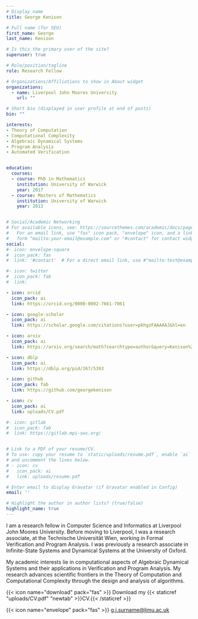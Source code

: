 ```yaml
---
# Display name
title: George Kenison

# Full name (for SEO)
first_name: George
last_name: Kenison

# Is this the primary user of the site?
superuser: true

# Role/position/tagline
role: Research Fellow

# Organizations/Affiliations to show in About widget
organizations:
  - name: Liverpool John Moores University
    url: ""

# Short bio (displayed in user profile at end of posts)
bio: ""

interests:
- Theory of Computation
- Computational Complexity
- Algebraic Dynamical Systems
- Program Analysis
- Automated Verification


education:
  courses:
  - course: PhD in Mathematics
    institution: University of Warwick
    year: 2017
  - course: Masters of Mathematics
    institution: University of Warwick
    year: 2013


# Social/Academic Networking
# For available icons, see: https://sourcethemes.com/academic/docs/page-builder/#icons
#   For an email link, use "fas" icon pack, "envelope" icon, and a link in the
#   form "mailto:your-email@example.com" or "#contact" for contact widget.
social:
#- icon: envelope-square
#  icon_pack: fas
#  link: '#contact'  # For a direct email link, use #"mailto:test@example.org".

#- icon: twitter
#  icon_pack: fab
#  link: 

- icon: orcid
  icon_pack: ai
  link: https://orcid.org/0000-0002-7661-7061

- icon: google-scholar
  icon_pack: ai
  link: https://scholar.google.com/citations?user=pkhgzFAAAAAJ&hl=en

- icon: arxiv
  icon_pack: ai
  link: https://arxiv.org/search/math?searchtype=author&query=Kenison%2C+G

- icon: dblp
  icon_pack: ai
  link: https://dblp.org/pid/267/5393

- icon: github
  icon_pack: fab
  link: https://github.com/georgekenison

- icon: cv
  icon_pack: ai
  link: uploads/CV.pdf

#- icon: gitlab
#  icon_pack: fab
#  link: https://gitlab.mpi-sws.org/


# Link to a PDF of your resume/CV.
# To use: copy your resume to `static/uploads/resume.pdf`, enable `ai` icons in `params.yaml`,
# and uncomment the lines below.
# - icon: cv
#   icon_pack: ai
#   link: uploads/resume.pdf

# Enter email to display Gravatar (if Gravatar enabled in Config)
email: ''

# Highlight the author in author lists? (true/false)
highlight_name: true
---
```


I am a research fellow in Computer Science and Informatics at Liverpool John Moores University.  Before moving to Liverpool, I was a research associate, at the Technische Universität Wien, working in Formal Verification and Program Analysis.  I was previously a research associate in Infinite-State Systems and Dynamical Systems at the University of Oxford.

My academic interests lie in computational aspects of Algebraic Dynamical Systems and their applications in Verification and Program Analysis.
My research advances scientific frontiers in the Theory of Computation and Computational Complexity through the design and analysis of algorithms.

{{< icon name="download" pack="fas" >}} Download my {{< staticref "uploads/CV.pdf" "newtab" >}}CV.{{< /staticref >}}

{{< icon name="envelope" pack="fas" >}} g.j.surname@ljmu.ac.uk

